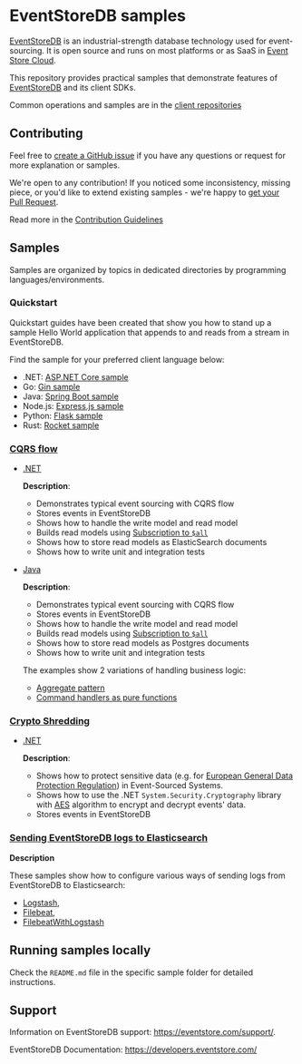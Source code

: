 # EventStoreDB samples

[EventStoreDB](https://www.eventstore.com/) is an industrial-strength database technology used for event-sourcing. It is open source and runs on most platforms or as SaaS in [Event Store Cloud](https://www.eventstore.com/event-store-cloud).

This repository provides practical samples that demonstrate features of [EventStoreDB](https://www.eventstore.com/) and its client SDKs.

Common operations and samples are in the [client repositories](https://github.com/EventStore?q=EventStore+Client)

## Contributing

Feel free to [create a GitHub issue](https://github.com/EventStore/samples/issues/new) if you have any questions or request for more explanation or samples.

We're open to any contribution! If you noticed some inconsistency, missing piece, or you'd like to extend existing samples - we're happy to [get your Pull Request](https://github.com/EventStore/samples/compare).

Read more in the [Contribution Guidelines](./CONTRIBUTING.md)

## Samples

Samples are organized by topics in dedicated directories by programming languages/environments.

### Quickstart

Quickstart guides have been created that show you how to stand up a sample Hello World application that appends to and reads from a stream in EventStoreDB.

Find the sample for your preferred client language below:

- .NET: [ASP.NET Core sample](/Quickstart/.NET/esdb-sample-dotnet)
- Go: [Gin sample](/Quickstart/Go/esdb-sample-go)
- Java: [Spring Boot sample](Quickstart/Java/esdb-sample-springboot)
- Node.js: [Express.js sample](/Quickstart/Nodejs/esdb-sample-nodejs)
- Python: [Flask sample](/Quickstart/Python/esdb-sample-python)
- Rust: [Rocket sample](/Quickstart/Rust/esdb-sample-rust)

### **[CQRS flow](./CQRS_Flow/)** 
- [.NET](./CQRS_Flow/.NET/)

  **Description**:
  - Demonstrates typical event sourcing with CQRS flow
  - Stores events in EventStoreDB
  - Shows how to handle the write model and read model
  - Builds read models using [Subscription to `$all`](https://developers.eventstore.com/clients/grpc/subscribing-to-streams/#subscribing-to-all)
  - Shows how to store read models as ElasticSearch documents
  - Shows how to write unit and integration tests

- [Java](./CQRS_Flow/Java/)

  **Description**:
  - Demonstrates typical event sourcing with CQRS flow
  - Stores events in EventStoreDB
  - Shows how to handle the write model and read model
  - Builds read models using [Subscription to `$all`](https://developers.eventstore.com/clients/grpc/subscribing-to-streams/#subscribing-to-all)
  - Shows how to store read models as Postgres documents
  - Shows how to write unit and integration tests

  The examples show 2 variations of handling business logic:
  - [Aggregate pattern](./CQRS_Flow/Java/event-sourcing-esdb-aggregates)
  - [Command handlers as pure functions](./CQRS_Flow/Java/event-sourcing-esdb-simple)


### **[Crypto Shredding](./Crypto_Shredding/)** 
- [.NET](./Crypto_Shredding/.NET/)

  **Description**:
  - Shows how to protect sensitive data (e.g. for [European General Data Protection Regulation](https://en.wikipedia.org/wiki/General_Data_Protection_Regulation)) in Event-Sourced Systems.
  - Shows how to use the .NET `System.Security.Cryptography` library with [AES](https://en.wikipedia.org/wiki/Advanced_Encryption_Standard) algorithm to encrypt and decrypt events' data.
  - Stores events in EventStoreDB

### **[Sending EventStoreDB logs to Elasticsearch](./Logging/Elastic/)**

**Description**

These samples show how to configure various ways of sending logs from EventStoreDB to Elasticsearch:
- [Logstash](./Logging/Elastic/Logstash/),
- [Filebeat](./Logging/Elastic/Filebeat/),
- [FilebeatWithLogstash](./Logging/Elastic/FilebeatWithLogstash/)

## Running samples locally

Check the `README.md` file in the specific sample folder for detailed instructions.

## Support

Information on EventStoreDB support: https://eventstore.com/support/.

EventStoreDB Documentation: https://developers.eventstore.com/




